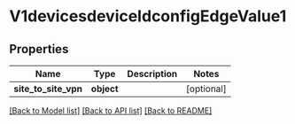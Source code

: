 # V1devicesdeviceIdconfigEdgeValue1

## Properties
Name | Type | Description | Notes
------------ | ------------- | ------------- | -------------
**site_to_site_vpn** | **object** |  | [optional] 

[[Back to Model list]](../README.md#documentation-for-models) [[Back to API list]](../README.md#documentation-for-api-endpoints) [[Back to README]](../README.md)

